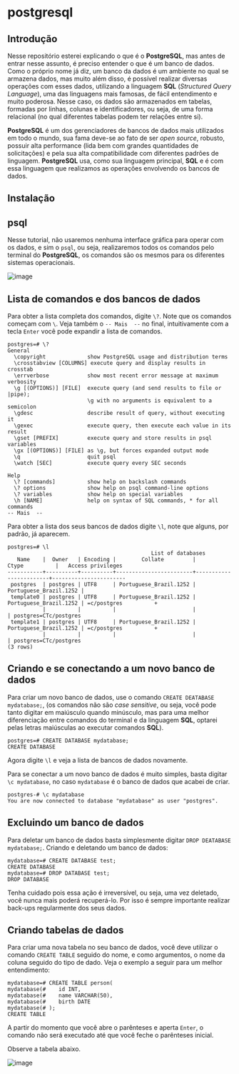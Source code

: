# postgresql

## Introdução

Nesse repositório esterei explicando o que é o **PostgreSQL**, mas antes de entrar nesse assunto, é preciso entender o que é um banco de dados. Como o próprio nome já diz, um banco da dados é um ambiente no qual se armazena dados, mas muito além disso, é possível realizar diversas operações com esses dados, utilizando a linguagem **SQL** (*Structured Query Language*), uma das linguagens mais famosas, de fácil entendimento e muito poderosa. Nesse caso, os dados são armazenados em tabelas, formadas por linhas, colunas e identificadores, ou seja, de uma forma relacional (no qual diferentes tabelas podem ter relações entre si).

**PostgreSQL** é um dos gerenciadores de bancos de dados mais utilizados em todo o mundo, sua fama deve-se ao fato de ser *open source*, robusto, possuir alta performance (lida bem com grandes quantidades de solicitações) e pela sua alta compatibilidade com diferentes padrões de linguagem. **PostgreSQL** usa, como sua linguagem principal, **SQL** e é com essa linguagem que realizamos as operações envolvendo os bancos de dados.

## Instalação

## psql

Nesse tutorial, não usaremos nenhuma interface gráfica para operar com os dados, e sim o `psql`, ou seja, realizaremos todos os comandos pelo terminal do **PostgreSQL**, os comandos são os mesmos para os diferentes sistemas operacionais.

![image](https://user-images.githubusercontent.com/86558706/148416826-21720130-ee92-4e64-973d-05966ddd7b30.png)

## Lista de comandos e dos bancos de dados

Para obter a lista completa dos comandos, digite `\?`. Note que os comandos começam com `\`. Veja também o `-- Mais  --` no final, intuitivamente com a tecla `Enter` você pode expandir a lista de comandos.

```console
postgres=# \?
General
  \copyright             show PostgreSQL usage and distribution terms
  \crosstabview [COLUMNS] execute query and display results in crosstab
  \errverbose            show most recent error message at maximum verbosity
  \g [(OPTIONS)] [FILE]  execute query (and send results to file or |pipe);
                         \g with no arguments is equivalent to a semicolon
  \gdesc                 describe result of query, without executing it
  \gexec                 execute query, then execute each value in its result
  \gset [PREFIX]         execute query and store results in psql variables
  \gx [(OPTIONS)] [FILE] as \g, but forces expanded output mode
  \q                     quit psql
  \watch [SEC]           execute query every SEC seconds

Help
  \? [commands]          show help on backslash commands
  \? options             show help on psql command-line options
  \? variables           show help on special variables
  \h [NAME]              help on syntax of SQL commands, * for all commands
-- Mais  --
```

Para obter a lista dos seus bancos de dados digite `\l`, note que alguns, por padrão, já aparecem.

```console
postgres=# \l
                                             List of databases
   Name    |  Owner   | Encoding |        Collate         |         Ctype          |   Access privileges
-----------+----------+----------+------------------------+------------------------+-----------------------
 postgres  | postgres | UTF8     | Portuguese_Brazil.1252 | Portuguese_Brazil.1252 |
 template0 | postgres | UTF8     | Portuguese_Brazil.1252 | Portuguese_Brazil.1252 | =c/postgres          +
           |          |          |                        |                        | postgres=CTc/postgres
 template1 | postgres | UTF8     | Portuguese_Brazil.1252 | Portuguese_Brazil.1252 | =c/postgres          +
           |          |          |                        |                        | postgres=CTc/postgres
(3 rows)
```

## Criando e se conectando a um novo banco de dados

Para criar um novo banco de dados, use o comando `CREATE DEATABASE mydatabase;`, (os comandos não são *case sensitive*, ou seja, você pode tanto digitar em maiúsculo quando minúsculo, mas para uma melhor diferenciação entre comandos do terminal e da linguagem **SQL**, optarei pelas letras maiúsculas ao executar comandos **SQL**).

```console
postgres=# CREATE DATABASE mydatabase;
CREATE DATABASE
```

Agora digite `\l` e veja a lista de bancos de dados novamente.

Para se conectar a um novo banco de dados é muito simples, basta digitar `\c mydatabase`, no caso `mydatabase` é o banco de dados que acabei de criar.

```console
postgres-# \c mydatabase
You are now connected to database "mydatabase" as user "postgres".
```

## Excluindo um banco de dados

Para deletar um banco de dados basta simplesmente digitar `DROP DEATABASE mydatabase;`. Criando e deletando um banco de dados:

```console
mydatabase=# CREATE DATABASE test;
CREATE DATABASE
mydatabase=# DROP DATABASE test;
DROP DATABASE
```

Tenha cuidado pois essa ação é irreversível, ou seja, uma vez deletado, você nunca mais poderá recuperá-lo. Por isso é sempre importante realizar back-ups regularmente dos seus dados.

## Criando tabelas de dados

Para criar uma nova tabela no seu banco de dados, você deve utilizar o comando `CREATE TABLE` seguido do nome, e como argumentos, o nome da coluna seguido do tipo de dado. Veja o exemplo a seguir para um melhor entendimento:

```console
mydatabase=# CREATE TABLE person(
mydatabase(#    id INT,
mydatabase(#    name VARCHAR(50),
mydatabase(#    birth DATE
mydatabase(# );
CREATE TABLE
```

A partir do momento que você abre o parênteses e aperta `Enter`, o comando não será executado até que você feche o parênteses inicial.

Observe a tabela abaixo.

![image](https://user-images.githubusercontent.com/86558706/150802419-2a3111dd-0459-4567-910c-8cc4734a7560.png)
